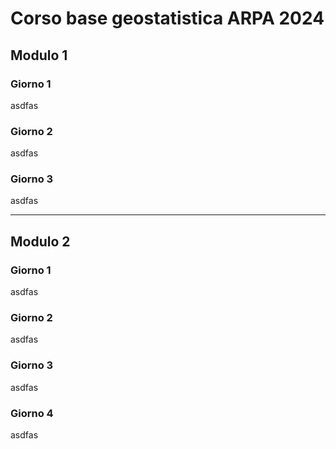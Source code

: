 # Corso base geostatistica ARPA 2024

## Modulo 1


### Giorno 1 

asdfas

### Giorno 2 

asdfas

### Giorno 3 

asdfas

-------------------------

## Modulo 2

### Giorno 1 

asdfas

### Giorno 2 

asdfas

### Giorno 3 

asdfas

### Giorno 4 

asdfas

